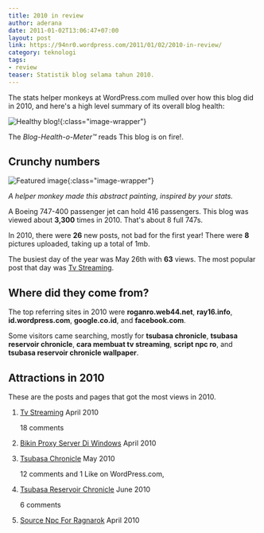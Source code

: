 ```yaml
---
title: 2010 in review
author: aderana
date: 2011-01-02T13:06:47+07:00
layout: post
link: https://94nr0.wordpress.com/2011/01/02/2010-in-review/
category: teknologi
tags:
- review
teaser: Statistik blog selama tahun 2010.
---
```


The stats helper monkeys at WordPress.com mulled over how this blog did in 2010, and here's a high level summary of its overall blog health:

![Healthy blog!](http://94nr0.files.wordpress.com/2011/01/meter-healthy4.gif){:class="image-wrapper"}

The _Blog-Health-o-Meter™_ reads This blog is on fire!.


## Crunchy numbers

![Featured image](http://94nr0.files.wordpress.com/2011/01/abstract-stats-6.png){:class="image-wrapper"}

_A helper monkey made this abstract painting, inspired by your stats._


A Boeing 747-400 passenger jet can hold 416 passengers. This blog was viewed about **3,300** times in 2010. That's about 8 full 747s.

In 2010, there were **26** new posts, not bad for the first year! There were **8** pictures uploaded, taking up a total of 1mb.

The busiest day of the year was May 26th with **63** views. The most popular post that day was [Tv Streaming](http://94nr0.wordpress.com/2010/04/26/tv-streaming/).


## Where did they come from?

The top referring sites in 2010 were **roganro.web44.net**, **ray16.info**, **id.wordpress.com**, **google.co.id**, and **facebook.com**.

Some visitors came searching, mostly for **tsubasa chronicle**, **tsubasa reservoir chronicle**, **cara membuat tv streaming**, **script npc ro**, and **tsubasa reservoir chronicle wallpaper**.


## Attractions in 2010

These are the posts and pages that got the most views in 2010.

1. [Tv Streaming](http://94nr0.wordpress.com/2010/04/26/tv-streaming/) April 2010

   18 comments
2. [Bikin Proxy Server Di Windows](http://94nr0.wordpress.com/2010/04/26/bikin-proxy-server-di-windows/) April 2010
3. [Tsubasa Chronicle](http://94nr0.wordpress.com/2010/05/01/tsubasa-chronicle/) May 2010

   12 comments and 1 Like on WordPress.com,
4. [Tsubasa Reservoir Chronicle](http://94nr0.wordpress.com/2010/06/24/tsubasa-reservoir-chronicle/) June 2010

   6 comments
5. [Source Npc For Ragnarok](http://94nr0.wordpress.com/2010/04/26/source-npc-for-ragnarok/) April 2010
